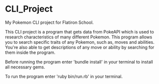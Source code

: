 # CLI_Project
My Pokemon CLI project for Flatiron School.

This CLI project is a program that gets data from PokeAPI which is used 
to research characteristics of many different Pokemon. This program allows 
you to search specific traits of any Pokemon, such as, moves and abilities. 
You're also able to get descriptions of any move or ability by searching for 
them inside the program.

Before running the program enter 'bundle install' in your terminal to install all necessary gems.

To run the program enter 'ruby bin/run.rb' in your terminal.
